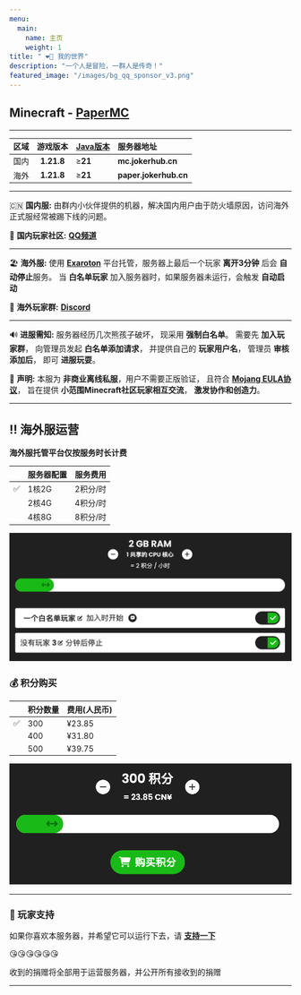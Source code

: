 ```yaml
---
menu:
  main:
    name: 主页
    weight: 1
title: " ❤️‍🔥 我的世界"
description: "一个人是冒险，一群人是传奇！"
featured_image: "/images/bg_qq_sponsor_v3.png"
---
```



## Minecraft - [PaperMC](https://papermc.io)

---

区域|游戏版本|[Java版本](https://www.oracle.com/java/technologies/downloads/)|服务器地址|
|:---|:-------:|:-----|:--------------------------|
|国内|**1.21.8**|≥**21**|**mc.jokerhub.cn**|
|海外|**1.21.8**|≥**21**|**paper.jokerhub.cn**|

---

🇨🇳 **国内服:** 由群内小伙伴提供的机器，解决国内用户由于防火墙原因，访问海外正式服经常被踢下线的问题。

💬 **国内玩家社区:** **[QQ频道](https://pd.qq.com/s/9zuis6m4v)**

---

🏖️ **海外服:** 使用 **[Exaroton](https://exaroton.com)** 平台托管，服务器上最后一个玩家 **离开3分钟** 后会 **自动停止**服务。
当 **白名单玩家** 加入服务器时，如果服务器未运行，会触发 **自动启动**

💬 **海外玩家群:**  **[Discord](https://discord.gg/9JAb9vpvUE)**

--- 

🔊 **进服需知:** 服务器经历几次熊孩子破坏，
现采用 **强制白名单**。
需要先 **加入玩家群**，
向管理员发起 **白名单添加请求**，
并提供自己的 **玩家用户名**，
管理员 **审核添加后**，
即可 **进服玩耍**。

💓 **声明:** 本服为 **非商业离线私服**，用户不需要正版验证，
且符合 **[Mojang EULA协议](https://account.mojang.com/documents/minecraft_eula)**，
旨在提供 **小范围Minecraft社区玩家相互交流**， **激发协作和创造力**。

---

## ‼️ 海外服运营

**海外服托管平台仅按服务时长计费**

||服务器配置|服务费用|
|---|---|---|
|✅|1核2G|2积分/时|
||2核4G|4积分/时|
||4核8G|8积分/时|

![服务配置](/images/server/config.png)

### 💰 积分购买

||积分数量|费用(人民币)|
|---|:---|:------|
|✅| 300 | ¥23.85 |
|| 400 | ¥31.80 |
|| 500 | ¥39.75 |

![积分购买](/images/server/score_pay.png)

---

### 🩷 玩家支持

如果你喜欢本服务器，并希望它可以运行下去，请 [**支持一下**](/sponsor) 

😘😘😘😘😘😘

收到的捐赠将全部用于运营服务器，并公开所有接收到的捐赠

---